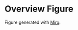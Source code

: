# Overview Figure
Figure generated with [Miro](https://miro.com/app/board/uXjVP7PLwMM=/?share_link_id=725112207552).